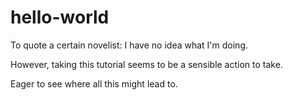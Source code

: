 # hello-world
To quote a certain novelist: I have no idea what I'm doing.

However, taking this tutorial seems to be a sensible action to take.

Eager to see where all this might lead to.
